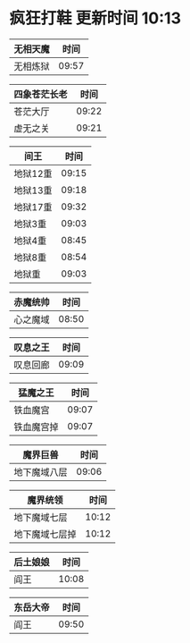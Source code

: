# 疯狂打鞋 更新时间 10:13

| 无相天魔   | 时间    |
|--------|-------|
| 无相炼狱 | 09:57 |

| 四象苍茫长老   | 时间    |
|--------|-------|
| 苍茫大厅 | 09:22 |
| 虚无之关 | 09:21 |

| 间王   | 时间    |
|--------|-------|
| 地狱12重 | 09:15 |
| 地狱13重 | 09:18 |
| 地狱17重 | 09:32 |
| 地狱3重 | 09:03 |
| 地狱4重 | 08:45 |
| 地狱8重 | 08:54 |
| 地狱重 | 09:03 |

| 赤魔统帅   | 时间    |
|--------|-------|
| 心之魔域 | 08:50 |

| 叹息之王   | 时间    |
|--------|-------|
| 叹息回廊 | 09:09 |

| 猛魔之王   | 时间    |
|--------|-------|
| 铁血魔宫 | 09:07 |
| 铁血魔宫掉 | 09:07 |

| 魔界巨兽   | 时间    |
|--------|-------|
| 地下魔域八层 | 09:06 |

| 魔界统领   | 时间    |
|--------|-------|
| 地下魔域七层 | 10:12 |
| 地下魔域七层掉 | 10:12 |

| 后土娘娘   | 时间    |
|--------|-------|
| 阎王 | 10:08 |

| 东岳大帝   | 时间    |
|--------|-------|
| 阎王 | 09:50 |